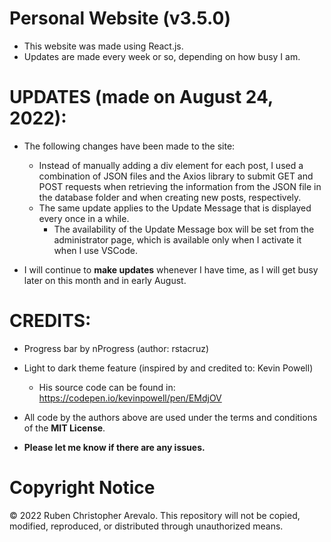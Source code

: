 # Personal Website (v3.5.0)

* This website was made using React.js.
* Updates are made every week or so, depending on how busy I am.

# UPDATES (made on August 24, 2022):

* The following changes have been made to the site:
  * Instead of manually adding a div element for each post, I used a combination of JSON files
  and the Axios library to submit GET and POST requests when retrieving the information from
  the JSON file in the database folder and when creating new posts, respectively.
  * The same update applies to the Update Message that is displayed every once in a while.
    * The availability of the Update Message box will be set from the administrator page, which
    is available only when I activate it when I use VSCode.


* I will continue to **make updates** whenever I have time, as I will get busy later on this month and in early August.

# CREDITS:
* Progress bar by nProgress (author: rstacruz)

* Light to dark theme feature (inspired by and credited to: Kevin Powell)
  * His source code can be found in: https://codepen.io/kevinpowell/pen/EMdjOV

* All code by the authors above are used under the terms and conditions of the **MIT License**.
* **Please let me know if there are any issues.**

# Copyright Notice

© 2022 Ruben Christopher Arevalo. This repository will not be copied, modified, reproduced, or distributed through unauthorized means.
